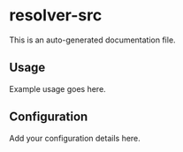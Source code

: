 # resolver-src

This is an auto-generated documentation file.

## Usage

Example usage goes here.

## Configuration

Add your configuration details here.